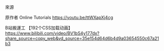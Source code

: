 來源

原作者 Online Tutorials
https://youtu.be/ttWXapXj4cg

B站搬運工
【192个CSS加载动画】 
https://www.bilibili.com/video/BV1bS4y177dx?share_source=copy_web&vd_source=35e154d64d6b4d9a03654550c67a21b3
